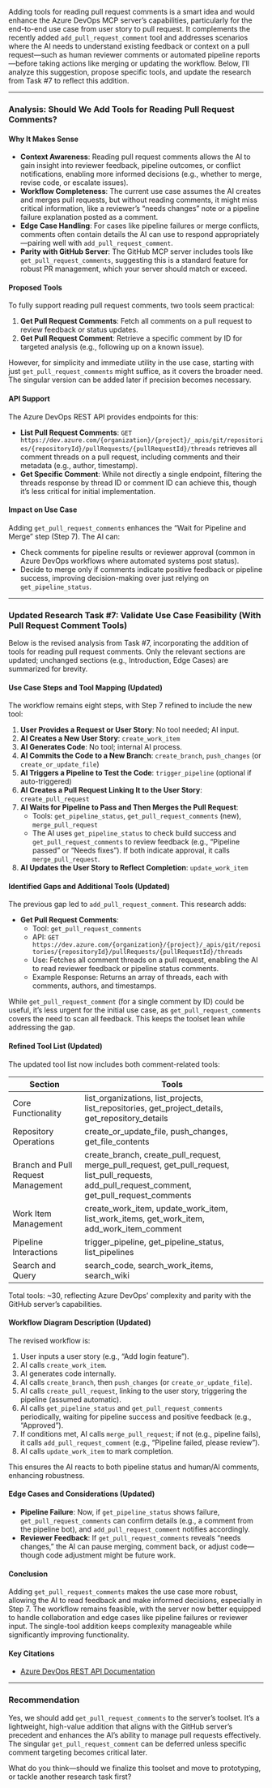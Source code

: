 Adding tools for reading pull request comments is a smart idea and would enhance the Azure DevOps MCP server’s capabilities, particularly for the end-to-end use case from user story to pull request. It complements the recently added `add_pull_request_comment` tool and addresses scenarios where the AI needs to understand existing feedback or context on a pull request—such as human reviewer comments or automated pipeline reports—before taking actions like merging or updating the workflow. Below, I’ll analyze this suggestion, propose specific tools, and update the research from Task #7 to reflect this addition.

---

### Analysis: Should We Add Tools for Reading Pull Request Comments?

#### Why It Makes Sense

- **Context Awareness**: Reading pull request comments allows the AI to gain insight into reviewer feedback, pipeline outcomes, or conflict notifications, enabling more informed decisions (e.g., whether to merge, revise code, or escalate issues).
- **Workflow Completeness**: The current use case assumes the AI creates and merges pull requests, but without reading comments, it might miss critical information, like a reviewer’s “needs changes” note or a pipeline failure explanation posted as a comment.
- **Edge Case Handling**: For cases like pipeline failures or merge conflicts, comments often contain details the AI can use to respond appropriately—pairing well with `add_pull_request_comment`.
- **Parity with GitHub Server**: The GitHub MCP server includes tools like `get_pull_request_comments`, suggesting this is a standard feature for robust PR management, which your server should match or exceed.

#### Proposed Tools

To fully support reading pull request comments, two tools seem practical:

1. **Get Pull Request Comments**: Fetch all comments on a pull request to review feedback or status updates.
2. **Get Pull Request Comment**: Retrieve a specific comment by ID for targeted analysis (e.g., following up on a known issue).

However, for simplicity and immediate utility in the use case, starting with just `get_pull_request_comments` might suffice, as it covers the broader need. The singular version can be added later if precision becomes necessary.

#### API Support

The Azure DevOps REST API provides endpoints for this:

- **List Pull Request Comments**: `GET https://dev.azure.com/{organization}/{project}/_apis/git/repositories/{repositoryId}/pullRequests/{pullRequestId}/threads` retrieves all comment threads on a pull request, including comments and their metadata (e.g., author, timestamp).
- **Get Specific Comment**: While not directly a single endpoint, filtering the threads response by thread ID or comment ID can achieve this, though it’s less critical for initial implementation.

#### Impact on Use Case

Adding `get_pull_request_comments` enhances the “Wait for Pipeline and Merge” step (Step 7). The AI can:

- Check comments for pipeline results or reviewer approval (common in Azure DevOps workflows where automated systems post status).
- Decide to merge only if comments indicate positive feedback or pipeline success, improving decision-making over just relying on `get_pipeline_status`.

---

### Updated Research Task #7: Validate Use Case Feasibility (With Pull Request Comment Tools)

Below is the revised analysis from Task #7, incorporating the addition of tools for reading pull request comments. Only the relevant sections are updated; unchanged sections (e.g., Introduction, Edge Cases) are summarized for brevity.

#### Use Case Steps and Tool Mapping (Updated)

The workflow remains eight steps, with Step 7 refined to include the new tool:

1. **User Provides a Request or User Story**: No tool needed; AI input.
2. **AI Creates a New User Story**: `create_work_item`
3. **AI Generates Code**: No tool; internal AI process.
4. **AI Commits the Code to a New Branch**: `create_branch`, `push_changes` (or `create_or_update_file`)
5. **AI Triggers a Pipeline to Test the Code**: `trigger_pipeline` (optional if auto-triggered)
6. **AI Creates a Pull Request Linking It to the User Story**: `create_pull_request`
7. **AI Waits for Pipeline to Pass and Then Merges the Pull Request**:
   - Tools: `get_pipeline_status`, `get_pull_request_comments` (new), `merge_pull_request`
   - The AI uses `get_pipeline_status` to check build success and `get_pull_request_comments` to review feedback (e.g., “Pipeline passed” or “Needs fixes”). If both indicate approval, it calls `merge_pull_request`.
8. **AI Updates the User Story to Reflect Completion**: `update_work_item`

#### Identified Gaps and Additional Tools (Updated)

The previous gap led to `add_pull_request_comment`. This research adds:

- **Get Pull Request Comments**:
  - Tool: `get_pull_request_comments`
  - API: `GET https://dev.azure.com/{organization}/{project}/_apis/git/repositories/{repositoryId}/pullRequests/{pullRequestId}/threads`
  - Use: Fetches all comment threads on a pull request, enabling the AI to read reviewer feedback or pipeline status comments.
  - Example Response: Returns an array of threads, each with comments, authors, and timestamps.

While `get_pull_request_comment` (for a single comment by ID) could be useful, it’s less urgent for the initial use case, as `get_pull_request_comments` covers the need to scan all feedback. This keeps the toolset lean while addressing the gap.

#### Refined Tool List (Updated)

The updated tool list now includes both comment-related tools:

| **Section**                        | **Tools**                                                                                                                                         |
| ---------------------------------- | ------------------------------------------------------------------------------------------------------------------------------------------------- |
| Core Functionality                 | list_organizations, list_projects, list_repositories, get_project_details, get_repository_details                                                 |
| Repository Operations              | create_or_update_file, push_changes, get_file_contents                                                                                            |
| Branch and Pull Request Management | create_branch, create_pull_request, merge_pull_request, get_pull_request, list_pull_requests, add_pull_request_comment, get_pull_request_comments |
| Work Item Management               | create_work_item, update_work_item, list_work_items, get_work_item, add_work_item_comment                                                         |
| Pipeline Interactions              | trigger_pipeline, get_pipeline_status, list_pipelines                                                                                             |
| Search and Query                   | search_code, search_work_items, search_wiki                                                                                                       |

Total tools: ~30, reflecting Azure DevOps’ complexity and parity with the GitHub server’s capabilities.

#### Workflow Diagram Description (Updated)

The revised workflow is:

1. User inputs a user story (e.g., “Add login feature”).
2. AI calls `create_work_item`.
3. AI generates code internally.
4. AI calls `create_branch`, then `push_changes` (or `create_or_update_file`).
5. AI calls `create_pull_request`, linking to the user story, triggering the pipeline (assumed automatic).
6. AI calls `get_pipeline_status` and `get_pull_request_comments` periodically, waiting for pipeline success and positive feedback (e.g., “Approved”).
7. If conditions met, AI calls `merge_pull_request`; if not (e.g., pipeline fails), it calls `add_pull_request_comment` (e.g., “Pipeline failed, please review”).
8. AI calls `update_work_item` to mark completion.

This ensures the AI reacts to both pipeline status and human/AI comments, enhancing robustness.

#### Edge Cases and Considerations (Updated)

- **Pipeline Failure**: Now, if `get_pipeline_status` shows failure, `get_pull_request_comments` can confirm details (e.g., a comment from the pipeline bot), and `add_pull_request_comment` notifies accordingly.
- **Reviewer Feedback**: If `get_pull_request_comments` reveals “needs changes,” the AI can pause merging, comment back, or adjust code—though code adjustment might be future work.

#### Conclusion

Adding `get_pull_request_comments` makes the use case more robust, allowing the AI to read feedback and make informed decisions, especially in Step 7. The workflow remains feasible, with the server now better equipped to handle collaboration and edge cases like pipeline failures or reviewer input. The single-tool addition keeps complexity manageable while significantly improving functionality.

#### Key Citations

- [Azure DevOps REST API Documentation](https://learn.microsoft.com/en-us/rest/api/azure/devops/?view=azure-devops-rest-7.1)

---

### Recommendation

Yes, we should add `get_pull_request_comments` to the server’s toolset. It’s a lightweight, high-value addition that aligns with the GitHub server’s precedent and enhances the AI’s ability to manage pull requests effectively. The singular `get_pull_request_comment` can be deferred unless specific comment targeting becomes critical later.

What do you think—should we finalize this toolset and move to prototyping, or tackle another research task first?
